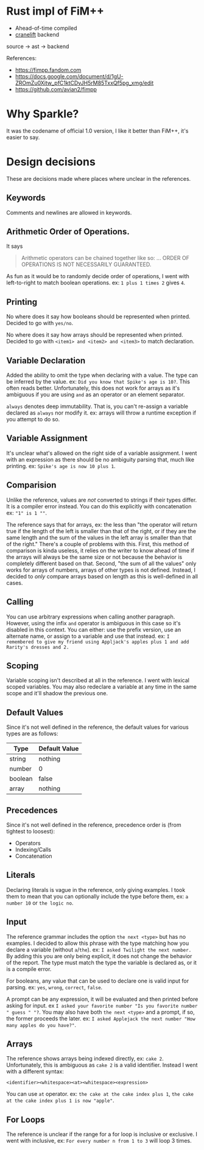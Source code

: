 # Rust impl of FiM++

- Ahead-of-time compiled
- [cranelift](https://github.com/bytecodealliance/cranelift) backend

source -> ast -> backend

References:
- https://fimpp.fandom.com
- https://docs.google.com/document/d/1gU-ZROmZu0Xitw_pfC1ktCDvJH5rM85TxxQf5pg_xmg/edit
- https://github.com/avian2/fimpp

# Why Sparkle?

It was the codename of official 1.0 version, I like it better than FiM++, it's
easier to say.

# Design decisions

These are decisions made where places where unclear in the references.

## Keywords

Comments and newlines are allowed in keywords.

## Arithmetic Order of Operations.

It says
> Arithmetic operators can be chained together like so:
  <value><operator><value><operator><value>...
  ORDER OF OPERATIONS IS NOT NECESSARILY GUARANTEED.

As fun as it would be to randomly decide order of operations, I went with left-to-right to match boolean operations.
ex: `1 plus 1 times 2` gives `4`.

## Printing

No where does it say how booleans should be represented when printed. Decided to go with `yes/no`.

No where does it say how arrays should be represented when printed. Decided to go with `<item1> and <item2> and <item3>`
to match declaration.

## Variable Declaration

Added the ability to omit the type when declaring with a value. The type can be inferred by the value.
ex: `Did you know that Spike's age is 10?`. This often reads better. Unfortunately, this does not work for arrays as 
it's ambiguous if you are using `and` as an operator or an element separator.

`always` denotes deep immutability. That is, you can't re-assign a variable declared as `always` nor modify it. ex: 
arrays will throw a runtime exception if you attempt to do so.

## Variable Assignment

It's unclear what's allowed on the right side of a variable assignment. I went with an expression as there should be no
ambiguity parsing that, much like printing. ex: `Spike's age is now 10 plus 1`.

## Comparision

Unlike the reference, values are _not_ converted to strings if their types differ. It is a compiler error instead. You
can do this explicitly with concatenation ex: `"1" is 1 ""`.

The reference says that for arrays, ex: the less than "the operator will return true if the length of the left is smaller 
than that of the right, or if they are the same length and the sum of the values in the left array is smaller than that
of the right." There's a couple of problems with this. First, this method of comparison is kinda useless, it relies on
the writer to know ahead of time if the arrays will always be the same size or not because the behavior is completely
different based on that. Second, "the sum of all the values" only works for arrays of numbers, arrays of other types is
not defined. Instead, I decided to _only_ compare arrays based on length as this is well-defined in all cases.

## Calling

You can use arbitrary expressions when calling another paragraph. However, using the infix `and`
operator is ambiguous in this case so it's disabled in this context. You can either: use the prefix
version, use an alternate name, or assign to a variable and use that instead. ex:
`I remembered to give my friend using Appljack's apples plus 1 and add Rarity's dresses and 2.`

## Scoping

Variable scoping isn't described at all in the reference. I went with lexical scoped variables. You may also redeclare a 
variable at any time in the same scope and it'll shadow the previous one.

## Default Values

Since it's not well defined in the reference, the default values for various types are as follows:

| Type    | Default Value |
|---------|---------------|
| string  | nothing       |
| number  | 0             |
| boolean | false         |
| array   | nothing       |

## Precedences 

Since it's not well defined in the reference, precedence order is (from tightest to loosest):
- Operators
- Indexing/Calls
- Concatenation

## Literals

Declaring literals is vague in the reference, only giving examples. I took them to mean that you can optionally include
the type before them, ex: `a number 10` or `the logic no`.

## Input

The reference grammar includes the option `the next <type>` but has no examples. I decided to allow this phrase with the
type matching how you declare a variable (without `a`/`the`). ex: `I asked Twilight the next number.` By adding this you 
are only being explicit, it does not change the behavior of the report. The type must match the type the variable is
declared as, or it is a compile error.

For booleans, any value that can be used to declare one is valid input for parsing. ex: `yes`, `wrong`, `correct`, `false`.

A prompt can be any expression, it will be evaluated and then printed before asking for input. ex
`I asked your favorite number "Is you favorite number " guess " "?`. You may also have both `the next <type>` and a 
prompt, if so, the former proceeds the later. ex: `I asked Applejack the next number "How many apples do you have?"`.

## Arrays

The reference shows arrays being indexed directly, ex: `cake 2`. Unfortunately, this is ambiguous as `cake 2` is a valid
identifier. Instead I went with a different syntax:

```
<identifier><whitespace><at><whitespace><expression>
```

You can use `at` operator. ex: `the cake at the cake index plus 1`, `the cake at the cake index plus 1 is now "apple"`.

## For Loops

The reference is unclear if the range for a for loop is inclusive or exclusive. I went with inclusive, ex: 
`For every number n from 1 to 3` will loop 3 times.
